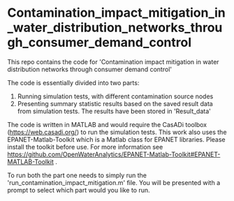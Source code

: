 # Contamination_impact_mitigation_in_water_distribution_networks_through_consumer_demand_control
This repo contains the code for 'Contamination impact mitigation in water distribution networks through consumer demand control'

The code is essentially divided into two parts:
1. Running simulation tests, with different contamination source nodes
2. Presenting summary statistic results based on the saved result data from simulation tests. The results have been stored in 'Result_data'

The code is written in MATLAB and would require the CasADi toolbox (https://web.casadi.org/) to run the simulation tests.
This work also uses the EPANET-Matlab-Toolkit which is a Matlab class for EPANET libraries. Please install the toolkit before use. For more information see https://github.com/OpenWaterAnalytics/EPANET-Matlab-Toolkit#EPANET-MATLAB-Toolkit .

To run both the part one needs to simply run the 'run_contamination_impact_mitigation.m' file. You will be presented with a prompt to select which part would you like to run.
